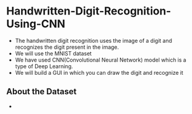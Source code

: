 # Handwritten-Digit-Recognition-Using-CNN
- The handwritten digit recognition uses the image of a digit and recognizes the digit present in the image.
- We will use the MNIST dataset
- We have used CNN(Convolutional Neural Network) model which is a type of Deep Learning.
- We will build a GUI in which you can draw the digit and recognize it
## About the Dataset
- 
